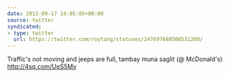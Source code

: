 ```yaml
---
date: 2012-09-17 14:05:05+00:00
source: twitter
syndicated:
- type: twitter
  url: https://twitter.com/roytang/statuses/247697688500531200/
---
```


Traffic's not moving and jeeps are full, tambay muna saglit (@ McDonald's) http://4sq.com/UeS5Mv